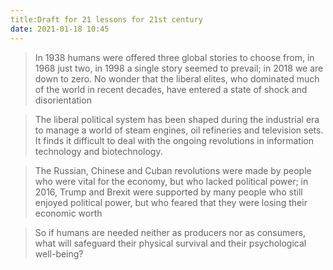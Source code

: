 ```yaml
---
title:Draft for 21 lessons for 21st century 
date: 2021-01-18 10:45
---
```


> In 1938 humans were offered three global stories to choose from, in 1968 just two, in 1998 a single story seemed to prevail; in 2018 we are down to zero. No wonder that the liberal elites, who dominated much of the world in recent decades, have entered a state of shock and disorientation

> The liberal political system has been shaped during the industrial era to manage a world of steam engines, oil refineries and television sets. It finds it difficult to deal with the ongoing revolutions in information technology and biotechnology.

> The Russian, Chinese and Cuban revolutions were made by people who were vital for the economy, but who lacked political power; in 2016, Trump and Brexit were supported by many people who still enjoyed political power, but who feared that they were losing their economic worth

> So if humans are needed neither as producers nor as consumers, what will safeguard their physical survival and their psychological well-being?

